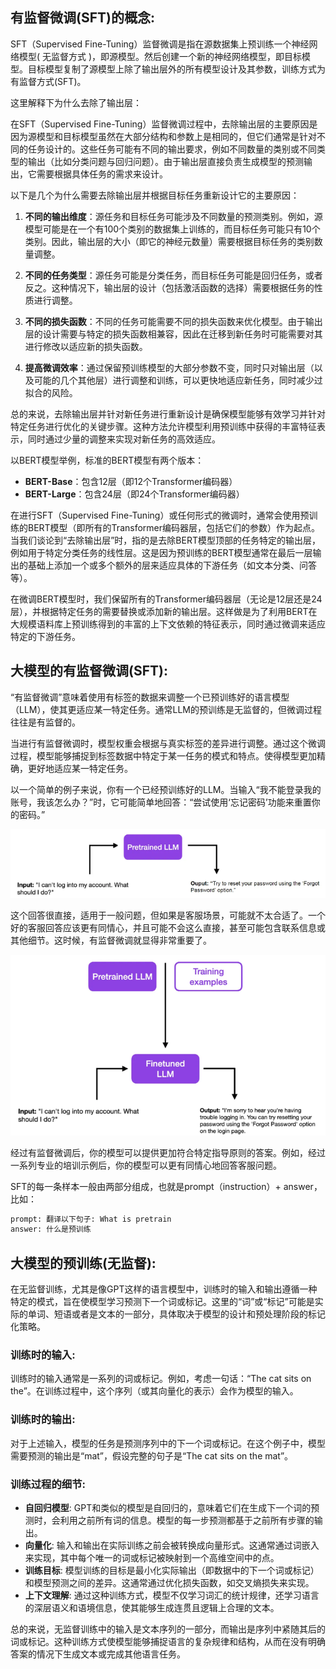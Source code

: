 ## 有监督微调(SFT)的概念:

SFT（Supervised Fine-Tuning）监督微调是指在源数据集上预训练一个神经网络模型( 无监督方式 )，即源模型。然后创建一个新的神经网络模型，即目标模型。目标模型复制了源模型上除了输出层外的所有模型设计及其参数，训练方式为有监督方式(SFT)。<br>

这里解释下为什么去除了输出层：<br>

在SFT（Supervised Fine-Tuning）监督微调过程中，去除输出层的主要原因是因为源模型和目标模型虽然在大部分结构和参数上是相同的，但它们通常是针对不同的任务设计的。这些任务可能有不同的输出要求，例如不同数量的类别或不同类型的输出（比如分类问题与回归问题）。由于输出层直接负责生成模型的预测输出，它需要根据具体任务的需求来设计。<br>

以下是几个为什么需要去除输出层并根据目标任务重新设计它的主要原因：<br>

1. **不同的输出维度**：源任务和目标任务可能涉及不同数量的预测类别。例如，源模型可能是在一个有100个类别的数据集上训练的，而目标任务可能只有10个类别。因此，输出层的大小（即它的神经元数量）需要根据目标任务的类别数量调整。

2. **不同的任务类型**：源任务可能是分类任务，而目标任务可能是回归任务，或者反之。这种情况下，输出层的设计（包括激活函数的选择）需要根据任务的性质进行调整。

3. **不同的损失函数**：不同的任务可能需要不同的损失函数来优化模型。由于输出层的设计需要与特定的损失函数相兼容，因此在迁移到新任务时可能需要对其进行修改以适应新的损失函数。

4. **提高微调效率**：通过保留预训练模型的大部分参数不变，同时只对输出层（以及可能的几个其他层）进行调整和训练，可以更快地适应新任务，同时减少过拟合的风险。

总的来说，去除输出层并针对新任务进行重新设计是确保模型能够有效学习并针对特定任务进行优化的关键步骤。这种方法允许模型利用预训练中获得的丰富特征表示，同时通过少量的调整来实现对新任务的高效适应。<br>

以BERT模型举例，标准的BERT模型有两个版本：<br>

- **BERT-Base**：包含12层（即12个Transformer编码器）
- **BERT-Large**：包含24层（即24个Transformer编码器）

在进行SFT（Supervised Fine-Tuning）或任何形式的微调时，通常会使用预训练的BERT模型（即所有的Transformer编码器层，包括它们的参数）作为起点。当我们谈论到“去除输出层”时，指的是去除BERT模型顶部的任务特定的输出层，例如用于特定分类任务的线性层。这是因为预训练的BERT模型通常在最后一层输出的基础上添加一个或多个额外的层来适应具体的下游任务（如文本分类、问答等）。<br>

在微调BERT模型时，我们保留所有的Transformer编码器层（无论是12层还是24层），并根据特定任务的需要替换或添加新的输出层。这样做是为了利用BERT在大规模语料库上预训练得到的丰富的上下文依赖的特征表示，同时通过微调来适应特定的下游任务。<br>

## 大模型的有监督微调(SFT):

“有监督微调”意味着使用有标签的数据来调整一个已预训练好的语言模型（LLM），使其更适应某一特定任务。通常LLM的预训练是无监督的，但微调过程往往是有监督的。<br>

当进行有监督微调时，模型权重会根据与真实标签的差异进行调整。通过这个微调过程，模型能够捕捉到标签数据中特定于某一任务的模式和特点。使得模型更加精确，更好地适应某一特定任务。<br>

以一个简单的例子来说，你有一个已经预训练好的LLM。当输入“我不能登录我的账号，我该怎么办？”时，它可能简单地回答：“尝试使用‘忘记密码’功能来重置你的密码。”<br>

![](./pictures/pretrained_llm.png)

这个回答很直接，适用于一般问题，但如果是客服场景，可能就不太合适了。一个好的客服回答应该更有同情心，并且可能不会这么直接，甚至可能包含联系信息或其他细节。这时候，有监督微调就显得非常重要了。<br>

![](./pictures/finetuned_llm.png)

经过有监督微调后，你的模型可以提供更加符合特定指导原则的答案。例如，经过一系列专业的培训示例后，你的模型可以更有同情心地回答客服问题。<br>

SFT的每一条样本一般由两部分组成，也就是prompt（instruction）+ answer，比如：<br>

```txt
prompt: 翻译以下句子: What is pretrain
answer: 什么是预训练
```


## 大模型的预训练(无监督):

在无监督训练，尤其是像GPT这样的语言模型中，训练时的输入和输出遵循一种特定的模式，旨在使模型学习预测下一个词或标记。这里的“词”或“标记”可能是实际的单词、短语或者是文本的一部分，具体取决于模型的设计和预处理阶段的标记化策略。<br>

### 训练时的输入:

训练时的输入通常是一系列的词或标记。例如，考虑一句话：“The cat sits on the”。在训练过程中，这个序列（或其向量化的表示）会作为模型的输入。<br>

### 训练时的输出:

对于上述输入，模型的任务是预测序列中的下一个词或标记。在这个例子中，模型需要预测的输出是“mat”，假设完整的句子是“The cat sits on the mat”。<br>

### 训练过程的细节:

- **自回归模型**: GPT和类似的模型是自回归的，意味着它们在生成下一个词的预测时，会利用之前所有词的信息。模型的每一步预测都基于之前所有步骤的输出。
- **向量化**: 输入和输出在实际训练之前会被转换成向量形式。这通常通过词嵌入来实现，其中每个唯一的词或标记被映射到一个高维空间中的点。
- **训练目标**: 模型训练的目标是最小化实际输出（即数据中的下一个词或标记）和模型预测之间的差异。这通常通过优化损失函数，如交叉熵损失来实现。
- **上下文理解**: 通过这种训练方式，模型不仅学习词汇的统计规律，还学习语言的深层语义和语境信息，使其能够生成连贯且逻辑上合理的文本。

总的来说，无监督训练中的输入是文本序列的一部分，而输出是序列中紧随其后的词或标记。这种训练方式使模型能够捕捉语言的复杂规律和结构，从而在没有明确答案的情况下生成文本或完成其他语言任务。<br>